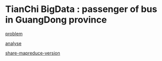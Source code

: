 # TianChi BigData : passenger of bus in GuangDong province

[problem](https://tianchi.shuju.aliyun.com/competition/information.htm?spm=5176.100068.5678.2.TlUwqL&raceId=231514&_lang=en_US)

[analyse](https://bbs.aliyun.com/read/263535.html)

[share-mapreduce-version](https://bbs.aliyun.com/read/263532.html)
